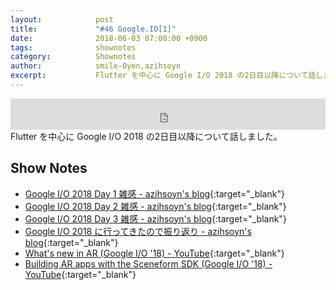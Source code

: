 ```yaml
---
layout:            post
title:             "#46 Google.IO[1]"
date:              2018-06-03 07:00:00 +0900
tags:              shownotes
category:          Shownotes
author:            smile-0yen,azihsoyn
excerpt:           Flutter を中心に Google I/O 2018 の2日目以降について話しました。
---
```

<iframe width="100%" height="50" scrolling="no" frameborder="no" src="https://w.soundcloud.com/player/?url=https%3A//api.soundcloud.com/tracks/452888799&amp;auto_play=false&amp;hide_related=false&amp;show_user=true&amp;show_reposts=false&amp;visual=false&amp;show_artwork=false&amp;default_height=75"></iframe>
Flutter を中心に Google I/O 2018 の2日目以降について話しました。

## Show Notes
- [Google I/O 2018 Day 1 雑感 \- azihsoyn's blog](https://azihsoyn.hatenablog.com/entry/google-io-2018-day1){:target="_blank"}
- [Google I/O 2018 Day 2 雑感 \- azihsoyn's blog](https://azihsoyn.hatenablog.com/entry/google-io-2018-day2){:target="_blank"}
- [Google I/O 2018 Day 3 雑感 \- azihsoyn's blog](https://azihsoyn.hatenablog.com/entry/google-io-2018-day3){:target="_blank"}
- [Google I/O 2018 に行ってきたので振り返り \- azihsoyn's blog](https://azihsoyn.hatenablog.com/entry/kpt-of-google-io-2018){:target="_blank"}
- [What's new in AR \(Google I/O '18\) \- YouTube](https://www.youtube.com/watch?v=MeZcQguH124){:target="_blank"}
- [Building AR apps with the Sceneform SDK \(Google I/O '18\) \- YouTube](https://www.youtube.com/watch?v=jzaMMV6w_OE){:target="_blank"}
